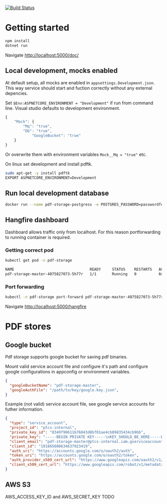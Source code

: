 [![Build Status](https://jenkins.protacon.cloud/buildStatus/icon?job=www.github.com/pdf-storage/master)](https://jenkins.protacon.cloud/job/www.github.com/job/pdf-storage/job/master/)

# Getting started

```bash
npm install
dotnet run
```

Navigate [http://localhost:5000/doc/](http://localhost:5000/doc/)

## Local development, mocks enabled
At default setup, all mocks are enabled in `appsettings.Development.json`. This way service should start and fuction correctly without any external depencies.

Set `$Env:ASPNETCORE_ENVIRONMENT = "Development"` if run from command line. Visual studio defaults to development environment.
```js
{
	"Mock": {
		"Mq": "true",
		"Db": "true",
        	"GoogleBucket": "true"
	}
}
```

Or overwrite them with environment variables `Mock__Mq = "true"` etc.

On linux set development and install pdftk.
```bash
sudo apt-get -y install pdftk
EXPORT ASPNETCORE_ENVIRONMENT=Development
```

## Run local development database
```bash
docker run --name pdf-storage-postgress -e POSTGRES_PASSWORD=passwordfortesting -it -p 5432:5432 postgres
```

## Hangfire dashboard

Dashboard allows traffic only from localhost. For this reason portforwarding to running container is required.

### Getting correct pod

```bash
kubectl get pod -n pdf-storage

NAME                                  READY     STATUS    RESTARTS   AGE
pdf-storage-master-4075827073-5h77r   1/1       Running   0          6m
```

### Port forwarding
```bash
kubectl -n pdf-storage port-forward pdf-storage-master-4075827073-5h77r 5000
```

Navigate [http://localhost:5000/hangfire](http://localhost:5000/hangfire)

# PDF stores
## Google bucket
Pdf storage supports google bucket for saving pdf binaries.

Mount valid service account file and configure it's path and configure google configurations in appconfig or environment variables.
```json
{
  "googleBucketName": "pdf-storage-master",
  "googleAuthFile": "/path/to/key/google.key.json",
}
```

Example (not valid) service account file, see google service accounts for futher information.
```json
{
  "type": "service_account",
  "project_id": "ptcs-internal",
  "private_key_id": "8349f90611b76043d8bf01ae4cb09835434cb9bb",
  "private_key": "-----BEGIN PRIVATE KEY-----\nKEY_SHOULD_BE_HERE-----END PRIVATE KEY-----\n",
  "client_email": "pdf-storage-master@ptcs-internal.iam.gserviceaccount.com",
  "client_id": "101865608634637923419",
  "auth_uri": "https://accounts.google.com/o/oauth2/auth",
  "token_uri": "https://accounts.google.com/o/oauth2/token",
  "auth_provider_x509_cert_url": "https://www.googleapis.com/oauth2/v1/certs",
  "client_x509_cert_url": "https://www.googleapis.com/robot/v1/metadata/x509/pdf-storage-master%40ptcs-internal.iam.gserviceaccount.com"
}
```

## AWS S3
AWS_ACCESS_KEY_ID and AWS_SECRET_KEY 
TODO